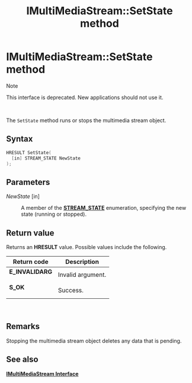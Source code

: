 ﻿---
Description: 'Note  This interface is deprecated. New applications should not use it. The SetState method runs or stops the multimedia stream object.'
ms.assetid: '69c3612f-e91a-4ab3-8f6d-2966e64a9220'
title: 'IMultiMediaStream::SetState method'
---

# IMultiMediaStream::SetState method

> [!Note]  
> This interface is deprecated. New applications should not use it.

 

The `SetState` method runs or stops the multimedia stream object.

## Syntax


```C++
HRESULT SetState(
  [in] STREAM_STATE NewState
);
```



## Parameters

<dl> <dt>

*NewState* \[in\]
</dt> <dd>

A member of the [**STREAM\_STATE**](stream-state.md) enumeration, specifying the new state (running or stopped).

</dd> </dl>

## Return value

Returns an **HRESULT** value. Possible values include the following.



| Return code                                                                                  | Description                  |
|----------------------------------------------------------------------------------------------|------------------------------|
| <dl> <dt>**E\_INVALIDARG**</dt> </dl> | Invalid argument.<br/> |
| <dl> <dt>**S\_OK**</dt> </dl>         | Success.<br/>          |



 

## Remarks

Stopping the multimedia stream object deletes any data that is pending.

## See also

<dl> <dt>

[**IMultiMediaStream Interface**](imultimediastream.md)
</dt> </dl>

 

 




